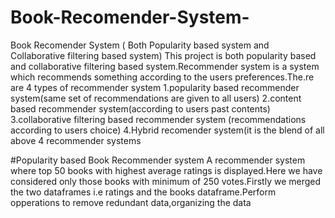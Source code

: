 # Book-Recomender-System-
Book Recomender System ( Both Popularity based system and Collaborative filtering based system)
This project is both popularity based and collaborative filtering based system.Recommender system is a system which recommends something according to the users preferences.The.re are 4 types of recommender system
1.popularity based recommender system(same set of recommendations are given to all users)
2.content based recommender system(according to users past contents)
3.collaborative filtering based recommender system (recommendations according to users choice)
4.Hybrid recomender system(it is the blend of all above 4 recommender systems

#Popularity based Book Recommender system
A recommender system where top 50 books with highest average ratings is displayed.Here we have considered only those books with minimum of 250 votes.Firstly we merged the two dataframes i.e ratings and the books dataframe.Perform opperations to remove redundant data,organizing the data 

